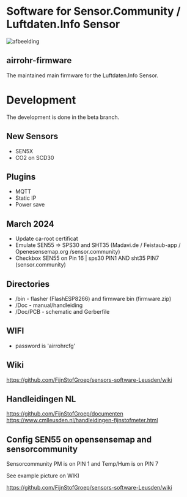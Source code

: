 
# Software for Sensor.Community / Luftdaten.Info Sensor

![afbeelding](https://github.com/user-attachments/assets/9d71a39e-9e80-425a-a432-5dd19330daae)


## airrohr-firmware

The maintained main firmware for the Luftdaten.Info Sensor. 

# Development

The development is done in the beta branch.

## New Sensors

* SEN5X
* CO2 on SCD30

## Plugins

* MQTT
* Static IP
* Power save

## March 2024
* Update ca-root certificat
* Emulate SEN55 => SPS30 and SHT35 (Madavi.de / Feistaub-app / Openesensemap.org /sensor.community)
* Checkbox SEN55 on Pin 16 | sps30 PIN1 AND sht35 PIN7 (sensor.community)

## Directories 

* /bin      - flasher (FlashESP8266) and firmware bin (firmware.zip)
* /Doc      - manual/handleiding 
* /Doc/PCB 	- schematic and Gerberfile


## WIFI 

* password is 'airrohrcfg'

## Wiki

https://github.com/FijnStofGroep/sensors-software-Leusden/wiki

## Handleidingen NL

https://github.com/FijnStofGroep/documenten
https://www.cmlleusden.nl/handleidingen-fijnstofmeter.html

## Config SEN55 on opensensemap and sensorcommunity

Sensorcommunity PM is on PIN 1 and Temp/Hum is on PIN 7 

See example picture on WIKI

https://github.com/FijnStofGroep/sensors-software-Leusden/wiki

